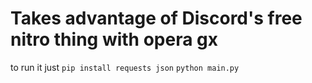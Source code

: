 # Takes advantage of Discord's free nitro thing with opera gx
to run it just
```pip install requests json```
```python main.py```